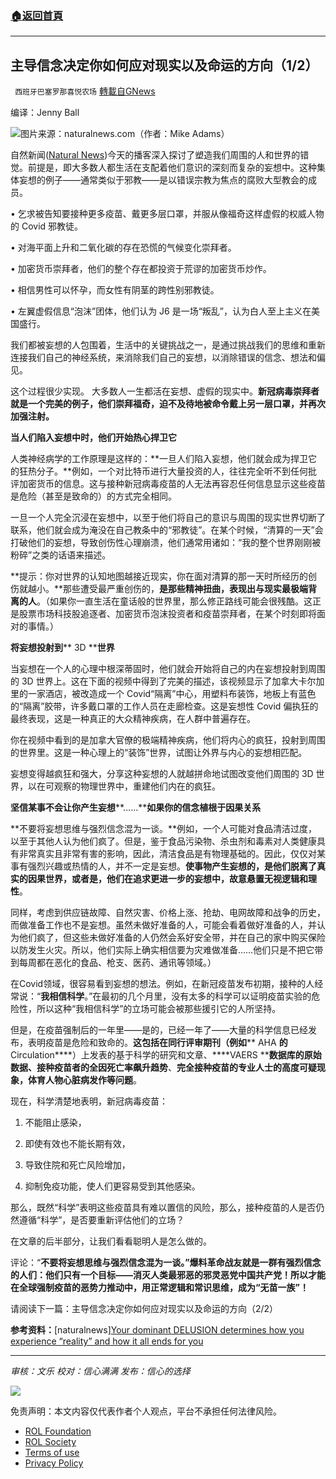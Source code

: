 ###  [:house:返回首頁](https://github.com/ourhimalayas/txt)
---


## 主导信念决定你如何应对现实以及命运的方向（1/2）
` 西班牙巴塞罗那喜悦农场` [轉載自GNews](https://gnews.org/zh-hans/1737211/)

编译：Jenny Ball

![](https://assets.gnews.org/wp-content/uploads/2021/12/HRR-2021-12-08-Situation-Update.jpg)图片来源：naturalnews.com（作者：Mike Adams）

自然新闻([Natural News](https://www.naturalnews.com/))今天的播客深入探讨了塑造我们周围的人和世界的错觉。前提是，即大多数人都生活在支配着他们意识的深刻而复杂的妄想中。这种集体妄想的例子——通常类似于邪教——是以错误宗教为焦点的腐败大型教会的成员。

• 乞求被告知要接种更多疫苗、戴更多层口罩，并服从像福奇这样虚假的权威人物的 Covid 邪教徒。

• 对海平面上升和二氧化碳的存在恐慌的气候变化崇拜者。

• 加密货币崇拜者，他们的整个存在都投资于荒谬的加密货币炒作。

• 相信男性可以怀孕，而女性有阴茎的跨性别邪教徒。

• 左翼虚假信息“泡沫”团体，他们认为 J6 是一场“叛乱”，认为白人至上主义在美国盛行。

我们都被妄想的人包围着，生活中的关键挑战之一，是通过挑战我们的思维和重新连接我们自己的神经系统，来消除我们自己的妄想，以消除错误的信念、想法和偏见。

这个过程很少实现。 大多数人一生都活在妄想、虚假的现实中。**新冠病毒崇拜者就是一个完美的例子，他们崇拜福奇，迫不及待地被命令戴上另一层口罩，并再次加强注射。**

**当人们陷入妄想中时，他们开始热心捍卫它**

人类神经病学的工作原理是这样的：**一旦人们陷入妄想，他们就会成为捍卫它的狂热分子。**例如，一个对比特币进行大量投资的人，往往完全听不到任何批评加密货币的信息。这与接种新冠病毒疫苗的人无法再容忍任何信息显示这些疫苗是危险（甚至是致命的）的方式完全相同。

一旦一个人完全沉浸在妄想中，以至于他们将自己的意识与周围的现实世界切断了联系，他们就会成为淹没在自己教条中的“邪教徒”。在某个时候，“清算的一天”会打破他们的妄想，导致创伤性心理崩溃，他们通常用诸如：“我的整个世界刚刚被粉碎”之类的话语来描述。

**提示：你对世界的认知地图越接近现实，你在面对清算的那一天时所经历的创伤就越小。**那些遭受最严重创伤的，**是那些精神扭曲，表现出与现实最极端背离的人**。（如果你一直生活在童话般的世界里，那么修正路线可能会很残酷。这正是股票市场科技股追逐者、加密货币泡沫投资者和疫苗崇拜者，在某个时刻即将面对的事情。）

**将妄想投射到**** 3D ****世界**

当妄想在一个人的心理中根深蒂固时，他们就会开始将自己的内在妄想投射到周围的 3D 世界上。这在下面的视频中得到了完美的描述，该视频显示了加拿大卡尔加里的一家酒店，被改造成一个 Covid“隔离”中心，用塑料布装饰，地板上有蓝色的“隔离”胶带，许多戴口罩的工作人员在走廊检查。这是妄想性 Covid 偏执狂的最终表现，这是一种真正的大众精神疾病，在人群中普遍存在。

你在视频中看到的是加拿大官僚的极端精神疾病，他们将内心的疯狂，投射到周围的世界里。这是一种心理上的“装饰”世界，试图让外界与内心的妄想相匹配。

妄想变得越疯狂和强大，分享这种妄想的人就越拼命地试图改变他们周围的 3D 世界，以在可观察的物理世界中，重建他们内在的疯狂。

**坚信某事不会让你产生妄想****……****如果你的信念植根于因果关系**

**不要将妄想思维与强烈信念混为一谈。**例如，一个人可能对食品清洁过度，以至于其他人认为他们疯了。但是，鉴于食品污染物、杀虫剂和毒素对人类健康具有非常真实且非常有害的影响，因此，清洁食品是有物理基础的。因此，仅仅对某事有强烈兴趣或热情的人，并不一定是妄想。**使事物产生妄想的，是他们脱离了真实的因果世界，或者是，他们在追求更进一步的妄想中，故意悬置无视逻辑和理性**。

同样，考虑到供应链故障、自然灾害、价格上涨、抢劫、电网故障和战争的历史，而做准备工作也不是妄想。虽然未做好准备的人，可能会看着做好准备的人，并认为他们疯了，但这些未做好准备的人仍然会系好安全带，并在自己的家中购买保险以防发生火灾。所以，他们实际上确实相信要为灾难做准备……他们只是不把它带到每周都在恶化的食品、枪支、医药、通讯等领域。）

在Covid领域，很容易看到妄想的想法。例如，在新冠疫苗发布初期，接种的人经常说：“**我相信科学**。”在最初的几个月里，没有太多的科学可以证明疫苗实验的危险性，所以这种“我相信科学”的立场可能会被那些援引它的人所坚持。

但是，在疫苗强制后的一年里——是的，已经一年了——大量的科学信息已经发布，表明疫苗是危险和致命的。**这包括在同行评审期刊（例如**** AHA ****的**** Circulation****）上发表的基于科学的研究和文章、****VAERS ****数据库的原始数据、接种疫苗者的全因死亡率飙升趋势**、**完全接种疫苗的专业人士的高度可疑现象，体育人物心脏病发作等问题**。

现在，科学清楚地表明，新冠病毒疫苗：

1) 不能阻止感染，

2) 即使有效也不能长期有效，

3) 导致住院和死亡风险增加，

4) 抑制免疫功能，使人们更容易受到其他感染。

那么，既然“科学”表明这些疫苗具有难以置信的风险，那么，接种疫苗的人是否仍然遵循“科学”，是否要重新评估他们的立场？

在文章的后半部分，让我们看看聪明人是怎么做的。

评论：“**不要将妄想思维与强烈信念混为一谈。”爆料革命战友就是一群有强烈信念的人们：他们只有一个目标——消灭人类最邪恶的邪灵恶党中国共产党！所以才能在全球强制疫苗的恶势力推动中，用正常逻辑和常识思维，成为“无苗一族”！**

请阅读下一篇：主导信念决定你如何应对现实以及命运的方向（2/2）

**参考资料：**[naturalnews][Your dominant DELUSION determines how you experience “reality” and how it all ends for you](https://www.naturalnews.com/2021-12-08-your-dominant-delusion-determines-how-you-experience-reality.html)

* * *

*审核：文乐
校对：信心满满
发布：信心的选择*

![](https://assets.gnews.org/wp-content/uploads/2021/12/GNEWS_CH..jpeg)

 

免责声明：本文内容仅代表作者个人观点，平台不承担任何法律风险。

- [ROL Foundation](https://rolfoundation.org/)
- [ROL Society](https://rolsociety.org/)
- [Terms of use](https://gnews.org/terms-of-use-3/)
- [Privacy Policy](https://gnews.org/privacy-policy/)
